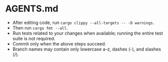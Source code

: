 # AGENTS.md
- After editing code, run `cargo clippy --all-targets -- -D warnings`.
- Then run `cargo fmt --all`.
- Run tests related to your changes when available; running the entire test suite is not required.
- Commit only when the above steps succeed.
- Branch names may contain only lowercase a-z, dashes (-), and slashes (/).
